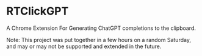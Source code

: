 # RTClickGPT
A Chrome Extension For Generating ChatGPT completions to the clipboard.

Note: This project was put together in a few hours on a random Saturday, and may or may not be supported and extended in the future. 


